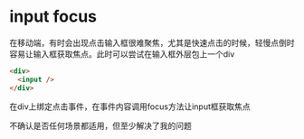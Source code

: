 # input focus

在移动端，有时会出现点击输入框很难聚焦，尤其是快速点击的时候，轻慢点倒时容易让输入框获取焦点。此时可以尝试在输入框外层包上一个div
```html
<div>
  <input />
</div>
```

在div上绑定点击事件，在事件内容调用focus方法让input框获取焦点

不确认是否任何场景都适用，但至少解决了我的问题
